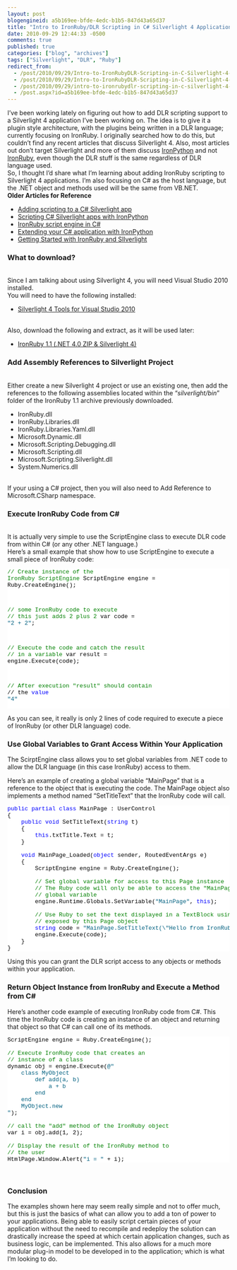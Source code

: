```yaml
---
layout: post
blogengineid: a5b169ee-bfde-4edc-b1b5-847d43a65d37
title: "Intro to IronRuby/DLR Scripting in C# Silverlight 4 Application"
date: 2010-09-29 12:44:33 -0500
comments: true
published: true
categories: ["blog", "archives"]
tags: ["Silverlight", "DLR", "Ruby"]
redirect_from: 
  - /post/2010/09/29/Intro-to-IronRubyDLR-Scripting-in-C-Silverlight-4-Application.aspx
  - /post/2010/09/29/Intro-to-IronRubyDLR-Scripting-in-C-Silverlight-4-Application
  - /post/2010/09/29/intro-to-ironrubydlr-scripting-in-c-silverlight-4-application
  - /post.aspx?id=a5b169ee-bfde-4edc-b1b5-847d43a65d37
---
```

<!-- more -->

I’ve been working lately on figuring out how to add DLR scripting support to a Silverlight 4 application I’ve been working on. The idea is to give it a plugin style architecture, with the plugins being written in a DLR language; currently focusing on IronRuby. I originally searched how to do this, but couldn’t find any recent articles that discuss Silverlight 4. Also, most articles out don’t target Silverlight and more of them discuss <a href="http://ironpython.codeplex.com">IronPython</a> and not <a href="http://ironruby.codeplex.com">IronRuby</a>, even though the DLR stuff is the same regardless of DLR language used.  
So, I thought I’d share what I’m learning about adding IronRuby scripting to Silverlight 4 applications. I’m also focusing on C# as the host language, but the .NET object and methods used will be the same from VB.NET.  
**Older Articles for Reference**  <ul>   <li><a href="http://blog.jimmy.schementi.com/2008/11/adding-scripting-to-c-silverlight-app.html">Adding scripting to a C# Silverlight app</a> </li>    <li><a href="http://blog.jimmy.schementi.com/2009/03/scripting-c-silverlight-apps-with.html">Scripting C# Silverlight apps with IronPython</a> </li>    <li><a href="http://neontapir.wordpress.com/2009/06/29/ironruby-script-engine-in-c/">IronRuby script engine in C#</a> </li>    <li><a href="http://blogs.microsoft.co.il/blogs/berniea/archive/2008/12/04/extending-your-c-application-with-ironpython.aspx">Extending your C# application with IronPython</a> </li>    <li><a href="http://www.switchonthecode.com/tutorials/getting-started-with-ironruby-and-silverlight">Getting Started with IronRuby and SIlverlight</a> </li> </ul>  <h3>What to download?</h3>  
Since I am talking about using Silverlight 4, you will need Visual Studio 2010 installed.  
You will need to have the following installed:  <ul>   <li><a href="http://go.microsoft.com/fwlink/?LinkID=177428">Silverlight 4 Tools for Visual Studio 2010</a> </li> </ul>  
Also, download the following and extract, as it will be used later:  <ul>   <li><a href="http://ironruby.codeplex.com/releases/view/43540#DownloadId=133275">IronRuby 1.1 (.NET 4.0 ZIP &amp; Silverlight 4)</a> </li> </ul>  <h3>Add Assembly References to Silverlight Project</h3>  
Either create a new Silverlight 4 project or use an existing one, then add the references to the following assemblies located within the “*silverlight/bin*” folder of the IronRuby 1.1 archive previously downloaded.  <ul>   <li>IronRuby.dll </li>    <li>IronRuby.Libraries.dll </li>    <li>IronRuby.Libraries.Yaml.dll </li>    <li>Microsoft.Dynamic.dll </li>    <li>Microsoft.Scripting.Debugging.dll </li>    <li>Microsoft.Scripting.dll </li>    <li>Microsoft.Scripting.Silverlight.dll </li>    <li>System.Numerics.dll </li> </ul>  
If your using a C# project, then you will also need to Add Reference to Microsoft.CSharp namespace.  <h3>Execute IronRuby Code from C#</h3>  
It is actually very simple to use the ScriptEngine class to execute DLR code from within C# (or any other .NET language.)  
Here’s a small example that show how to use ScriptEngine to execute a small piece of IronRuby code:  <pre class="csharpcode"><span class="rem">// Create instance of the IronRuby ScriptEngine</span>
ScriptEngine engine = Ruby.CreateEngine();

<span class="rem">// some IronRuby code to execute</span>
<span class="rem">// this just adds 2 plus 2</span>
var code = <span class="str">&quot;2 + 2&quot;</span>;

<span class="rem">// Execute the code and catch the result</span>
<span class="rem">// in a variable</span>
var result = engine.Execute(code);

<span class="rem">// After execution &quot;result&quot; should contain</span>
// the <span class="kwrd">value</span> <span class="str">&quot;4&quot;</span></pre>
<style type="text/css">



.csharpcode, .csharpcode pre
{
	font-size: small;
	color: black;
	font-family: consolas, "Courier New", courier, monospace;
	background-color: #ffffff;
	/*white-space: pre;*/
}
.csharpcode pre { margin: 0em; }
.csharpcode .rem { color: #008000; }
.csharpcode .kwrd { color: #0000ff; }
.csharpcode .str { color: #006080; }
.csharpcode .op { color: #0000c0; }
.csharpcode .preproc { color: #cc6633; }
.csharpcode .asp { background-color: #ffff00; }
.csharpcode .html { color: #800000; }
.csharpcode .attr { color: #ff0000; }
.csharpcode .alt 
{
	background-color: #f4f4f4;
	width: 100%;
	margin: 0em;
}
.csharpcode .lnum { color: #606060; }</style>


As you can see, it really is only 2 lines of code required to execute a piece of IronRuby (or other DLR language) code.

<h3>Use Global Variables to Grant Access Within Your Application</h3>


The ScirptEngine class allows you to set global variables from .NET code to allow the DLR language (in this case IronRuby) access to them.


Here’s an example of creating a global variable “MainPage” that is a reference to the object that is executing the code. The MainPage object also implements a method named “SetTitleText” that the IronRuby code will call.

<pre class="csharpcode"><span class="kwrd">public</span> <span class="kwrd">partial</span> <span class="kwrd">class</span> MainPage : UserControl
{
    <span class="kwrd">public</span> <span class="kwrd">void</span> SetTitleText(<span class="kwrd">string</span> t)
    {
        <span class="kwrd">this</span>.txtTitle.Text = t;
    }

    <span class="kwrd">void</span> MainPage_Loaded(<span class="kwrd">object</span> sender, RoutedEventArgs e)
    {
        ScriptEngine engine = Ruby.CreateEngine();

        <span class="rem">// Set global variable for access to this Page instance</span>
        <span class="rem">// The Ruby code will only be able to access the &quot;MainPage&quot;</span>
        <span class="rem">// global variable</span>
        engine.Runtime.Globals.SetVariable(<span class="str">&quot;MainPage&quot;</span>, <span class="kwrd">this</span>);

        <span class="rem">// Use Ruby to set the text displayed in a TextBlock using a method</span>
        <span class="rem">// exposed by this Page object</span>
        <span class="kwrd">string</span> code = <span class="str">&quot;MainPage.SetTitleText(\&quot;Hello from IronRuby!\&quot;)&quot;</span>;
        engine.Execute(code);
    }
}</pre>


Using this you can grant the DLR script access to any objects or methods within your application.

<h3>Return Object Instance from IronRuby and Execute a Method from C#</h3>


Here’s another code example of executing IronRuby code from C#. This time the IronRuby code is creating an instance of an object and returning that object so that C# can call one of its methods.

<pre class="csharpcode">ScriptEngine engine = Ruby.CreateEngine();

<span class="rem">// Execute IronRuby code that creates an</span>
<span class="rem">// instance of a class</span>
dynamic obj = engine.Execute(<span class="str">@&quot;
    class MyObject
        def add(a, b)
            a + b
        end
    end
    MyObject.new
&quot;</span>);

<span class="rem">// call the &quot;add&quot; method of the IronRuby object</span>
var i = obj.add(1, 2);

<span class="rem">// Display the result of the IronRuby method to</span>
<span class="rem">// the user</span>
HtmlPage.Window.Alert(<span class="str">&quot;i = &quot;</span> + i);</pre>


&#160;

<h3>Conclusion</h3>


The examples shown here may seem really simple and not to offer much, but this is just the basics of what can allow you to add a ton of power to your applications. Being able to easily script certain pieces of your application without the need to recompile and redeploy the solution can drastically increase the speed at which certain application changes, such as business logic, can be implemented. This also allows for a much more modular plug-in model to be developed in to the application; which is what I’m looking to do.
